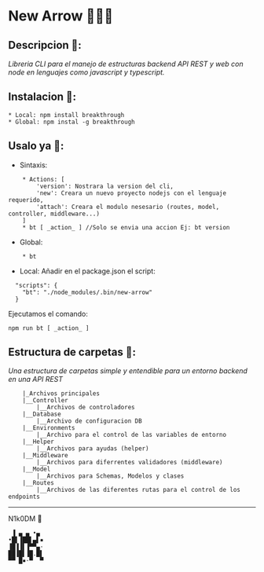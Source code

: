  # New Arrow 🧑🏻‍💻
## Descripcion 📃:
_Libreria CLI para el manejo de estructuras backend API REST y web con node en lenguajes como javascript y typescript._

## Instalacion 🥸:
```
* Local: npm install breakthrough
* Global: npm instal -g breakthrough
```
## Usalo ya 📡:
* Sintaxis:
```
    * Actions: [
        'version': Nostrara la version del cli,
        'new': Creara un nuevo proyecto nodejs con el lenguaje requerido,
        'attach': Creara el modulo nesesario (routes, model, controller, middleware...)
    ]
    * bt [ _action_ ] //Solo se envia una accion Ej: bt version
```
* Global: 
```
    * bt
```
* Local:
Añadir en el package.json el script:
```
  "scripts": {
    "bt": "./node_modules/.bin/new-arrow"
  }
```
Ejecutamos el comando:
```
npm run bt [ _action_ ]
```
## Estructura de carpetas 📂:
_Una estructura de carpetas simple y entendible para un entorno backend en una API REST_
```
    |_Archivos principales
    |__Controller
        |__Archivos de controladores
    |__Database
        |__Archivo de configuracion DB
    |__Environments
        |__Archivo para el control de las variables de entorno
    |__Helper
        |__Archivos para ayudas (helper)
    |__Middleware
        |__Archivos para diferrentes validadores (middleware)
    |__Model
        |__Archivos para Schemas, Modelos y clases
    |__Routes
        |__Archivos de las diferentes rutas para el control de los endpoints
```
---
N1k0DM 🎉
```
 ▐ ▄ ▄ •▄     
•█▌▐██▌▄▌▪    
▐█▐▐▌▐▀▀▄·    
██▐█▌▐█.█▌    
▀▀ █▪·▀  ▀
```